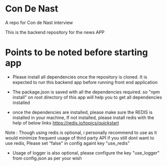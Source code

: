 # Con De Nast

A repo for Con de Nast interview

This is the backend repository for the news APP 


# Points to be noted before starting app

* Please install all dependencies once the repository is cloned. It is expected to run this backend app before running front end application

* The package.json is saved with all the dependencies required. so "npm install" on root directory of this app will help you to get all dependencies installed

* once the dependencies are installed, please make sure the REDIS is installed in your machine, If not installed, please install redis with the help of below links
https://redis.io/topics/quickstart

Note : Though using redis is optional, i personally recommend to use as it would minimize frequent usage of third party API
if you still dont want to use redis, Please set "false" in config againt key "use_redis"

* Usage of logger is also optional, please configure the key "use_logger" from config.json as per your wish


